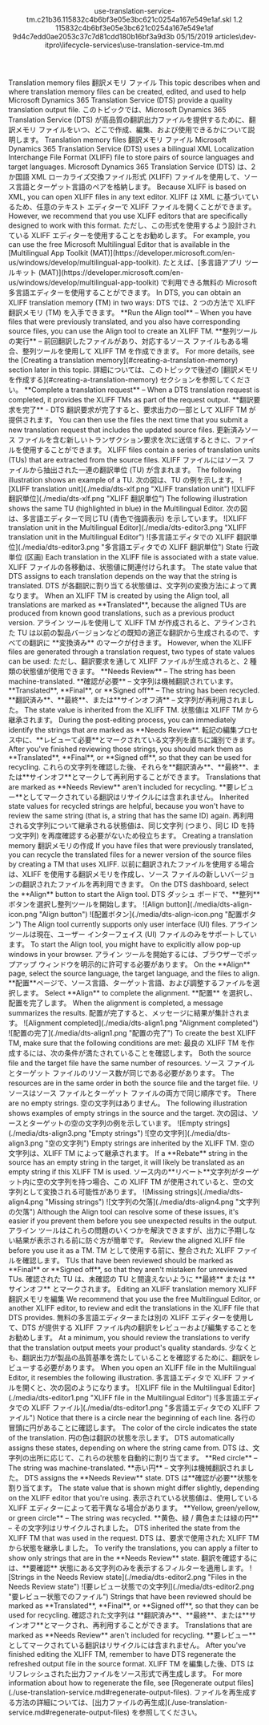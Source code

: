 <?xml version="1.0" encoding="UTF-8"?>
<xliff xmlns:logoport="urn:logoport:xliffeditor:xliff-extras:1.0" xmlns:tilt="urn:logoport:xliffeditor:tilt-non-translatables:1.0" xmlns:xsi="http://www.w3.org/2001/XMLSchema-instance" xmlns="urn:oasis:names:tc:xliff:document:1.2" xmlns:xliffext="urn:microsoft:content:schema:xliffextensions" version="1.2" xsi:schemaLocation="urn:oasis:names:tc:xliff:document:1.2 xliff-core-1.2-transitional.xsd">
  <file datatype="xml" source-language="en-US" original="use-translation-service-tm.md" target-language="ja-JP">
    <header>
      <tool tool-company="Microsoft" tool-version="1.0-7889195" tool-name="mdxliff" tool-id="mdxliff"/>
      <xliffext:skl_file_name>use-translation-service-tm.c21b36.115832c4b6bf3e05e3bc621c0254a167e549e1af.skl</xliffext:skl_file_name>
      <xliffext:version>1.2</xliffext:version>
      <xliffext:ms.openlocfilehash>115832c4b6bf3e05e3bc621c0254a167e549e1af</xliffext:ms.openlocfilehash>
      <xliffext:ms.sourcegitcommit>9d4c7edd0ae2053c37c7d81cdd180b16bf3a9d3b</xliffext:ms.sourcegitcommit>
      <xliffext:ms.lasthandoff>05/15/2019</xliffext:ms.lasthandoff>
      <xliffext:ms.openlocfilepath>articles\dev-itpro\lifecycle-services\use-translation-service-tm.md</xliffext:ms.openlocfilepath>
    </header>
    <body>
      <group extype="content" id="content">
        <trans-unit xml:space="preserve" translate="yes" id="101" restype="x-metadata">
          <source>Translation memory files</source>
        <target logoport:matchpercent="101" state="translated" state-qualifier="leveraged-tm">翻訳メモリ ファイル</target></trans-unit>
        <trans-unit xml:space="preserve" translate="yes" id="102" restype="x-metadata">
          <source>This topic describes when and where translation memory files can be created, edited, and used to help Microsoft Dynamics 365 Translation Service (DTS) provide a quality translation output file.</source>
        <target logoport:matchpercent="101" state="translated" state-qualifier="leveraged-tm">このトピックでは、Microsoft Dynamics 365 Translation Service (DTS) が高品質の翻訳出力ファイルを提供するために、翻訳メモリ ファイルをいつ、どこで作成、編集、および使用できるかについて説明します。</target></trans-unit>
        <trans-unit xml:space="preserve" translate="yes" id="103">
          <source>Translation memory files</source>
        <target logoport:matchpercent="101" state="translated" state-qualifier="leveraged-tm">翻訳メモリ ファイル</target></trans-unit>
        <trans-unit xml:space="preserve" translate="yes" id="104">
          <source>Microsoft Dynamics 365 Translation Service (DTS) uses a bilingual XML Localization Interchange File Format (XLIFF) file to store pairs of source languages and target languages.</source>
        <target logoport:matchpercent="101" state="translated" state-qualifier="leveraged-tm">Microsoft Dynamics 365 Translation Service (DTS) は、2 か国語 XML ローカライズ交換ファイル形式 (XLIFF) ファイルを使用して、ソース言語とターゲット言語のペアを格納します。</target></trans-unit>
        <trans-unit xml:space="preserve" translate="yes" id="105">
          <source>Because XLIFF is based on XML, you can open XLIFF files in any text editor.</source>
        <target logoport:matchpercent="101" state="translated" state-qualifier="leveraged-tm">XLIFF は XML に基づいているため、任意のテキスト エディターで XLIFF ファイルを開くことができます。</target></trans-unit>
        <trans-unit xml:space="preserve" translate="yes" id="106">
          <source>However, we recommend that you use XLIFF editors that are specifically designed to work with this format.</source>
        <target logoport:matchpercent="101" state="translated" state-qualifier="leveraged-tm">ただし、この形式を使用するよう設計されている XLIFF エディターを使用することをお勧めします。</target></trans-unit>
        <trans-unit xml:space="preserve" translate="yes" id="107">
          <source>For example, you can use the free Microsoft Multilingual Editor that is available in the <bpt id="p1">[</bpt>Multilingual App Toolkit (MAT)<ept id="p1">](https://developer.microsoft.com/en-us/windows/develop/multilingual-app-toolkit)</ept>.</source>
        <target logoport:matchpercent="101" state="translated" state-qualifier="leveraged-tm">たとえば、<bpt id="p1">[</bpt>多言語アプリ ツールキット (MAT)<ept id="p1">](https://developer.microsoft.com/en-us/windows/develop/multilingual-app-toolkit)</ept> で利用できる無料の Microsoft 多言語エディターを使用することができます。</target></trans-unit>
        <trans-unit xml:space="preserve" translate="yes" id="108">
          <source>In DTS, you can obtain an XLIFF translation memory (TM) in two ways:</source>
        <target logoport:matchpercent="101" state="translated" state-qualifier="leveraged-tm">DTS では、2 つの方法で XLIFF 翻訳メモリ (TM) を入手できます。</target></trans-unit>
        <trans-unit xml:space="preserve" translate="yes" id="109">
          <source><bpt id="p1">**</bpt>Run the Align tool<ept id="p1">**</ept> – When you have files that were previously translated, and you also have corresponding source files, you can use the Align tool to create an XLIFF TM.</source>
        <target logoport:matchpercent="101" state="translated" state-qualifier="leveraged-tm"><bpt id="p1">**</bpt>整列ツールの実行<ept id="p1">**</ept> – 前回翻訳したファイルがあり、対応するソース ファイルもある場合、整列ツールを使用して XLIFF TM を作成できます。</target></trans-unit>
        <trans-unit xml:space="preserve" translate="yes" id="110">
          <source>For more details, see the <bpt id="p1">[</bpt>Creating a translation memory<ept id="p1">](#creating-a-translation-memory)</ept> section later in this topic.</source>
        <target logoport:matchpercent="101" state="translated" state-qualifier="leveraged-tm">詳細については、このトピックで後述の <bpt id="p1">[</bpt>翻訳メモリを作成する<ept id="p1">](#creating-a-translation-memory)</ept> セクションを参照してください。</target></trans-unit>
        <trans-unit xml:space="preserve" translate="yes" id="111">
          <source><bpt id="p1">**</bpt>Complete a translation request<ept id="p1">**</ept> – When a DTS translation request is completed, it provides the XLIFF TMs as part of the request output.</source>
        <target logoport:matchpercent="101" state="translated" state-qualifier="leveraged-tm"><bpt id="p1">**</bpt>翻訳要求を完了<ept id="p1">**</ept> - DTS 翻訳要求が完了すると、要求出力の一部として XLIFF TM が提供されます。</target></trans-unit>
        <trans-unit xml:space="preserve" translate="yes" id="112">
          <source>You can then use the files the next time that you submit a new translation request that includes the updated source files.</source>
        <target logoport:matchpercent="101" state="translated" state-qualifier="leveraged-tm">更新済みソース ファイルを含む新しいトランザクション要求を次に送信するときに、ファイルを使用することができます。</target></trans-unit>
        <trans-unit xml:space="preserve" translate="yes" id="113">
          <source>XLIFF files contain a series of translation units (TUs) that are extracted from the source files.</source>
        <target logoport:matchpercent="101" state="translated" state-qualifier="leveraged-tm">XLIFF ファイルにはソース ファイルから抽出された一連の翻訳単位 (TU) が含まれます。</target></trans-unit>
        <trans-unit xml:space="preserve" translate="yes" id="114">
          <source>The following illustration shows an example of a TU.</source>
        <target logoport:matchpercent="101" state="translated" state-qualifier="leveraged-tm">次の図は、TU の例を示します。</target></trans-unit>
        <trans-unit xml:space="preserve" translate="yes" id="115">
          <source><bpt id="p1">![</bpt>XLIFF translation unit<ept id="p1">]</ept><bpt id="p2">(./media/dts-xlf.png "</bpt>XLIFF translation unit<ept id="p2">")</ept></source>
        <target logoport:matchpercent="101" state="translated" state-qualifier="leveraged-tm"><bpt id="p1">![</bpt>XLIFF 翻訳単位<ept id="p1">]</ept><bpt id="p2">(./media/dts-xlf.png "</bpt>XLIFF 翻訳単位<ept id="p2">")</ept></target></trans-unit>
        <trans-unit xml:space="preserve" translate="yes" id="116">
          <source>The following illustration shows the same TU (highlighted in blue) in the Multilingual Editor.</source>
        <target logoport:matchpercent="101" state="translated" state-qualifier="leveraged-tm">次の図は、多言語エディターで同じTU (青色で強調表示) を示しています。</target></trans-unit>
        <trans-unit xml:space="preserve" translate="yes" id="117">
          <source><bpt id="p1">![</bpt>XLIFF translation unit in the Multilingual Editor<ept id="p1">]</ept><bpt id="p2">(./media/dts-editor3.png "</bpt>XLIFF translation unit in the Multilingual Editor<ept id="p2">")</ept></source>
        <target logoport:matchpercent="101" state="translated" state-qualifier="leveraged-tm"><bpt id="p1">![</bpt>多言語エディタでの XLIFF 翻訳単位<ept id="p1">]</ept><bpt id="p2">(./media/dts-editor3.png "</bpt>多言語エディタでの XLIFF 翻訳単位<ept id="p2">")</ept></target></trans-unit>
        <trans-unit xml:space="preserve" translate="yes" id="118">
          <source>State</source>
        <target logoport:matchpercent="101" state="translated" state-qualifier="leveraged-tm">行政単位 (区画)</target></trans-unit>
        <trans-unit xml:space="preserve" translate="yes" id="119">
          <source>Each translation in the XLIFF file is associated with a state value.</source>
        <target logoport:matchpercent="101" state="translated" state-qualifier="leveraged-tm">XLIFF ファイルの各移動は、状態値に関連付けられます。</target></trans-unit>
        <trans-unit xml:space="preserve" translate="yes" id="120">
          <source>The state value that DTS assigns to each translation depends on the way that the string is translated.</source>
        <target logoport:matchpercent="101" state="translated" state-qualifier="leveraged-tm">DTS が各翻訳に割り当てる状態値は、文字列の変換方法によって異なります。</target></trans-unit>
        <trans-unit xml:space="preserve" translate="yes" id="121">
          <source>When an XLIFF TM is created by using the Align tool, all translations are marked as <bpt id="p1">**</bpt>Translated<ept id="p1">**</ept>, because the aligned TUs are produced from known good translations, such as a previous product version.</source>
        <target logoport:matchpercent="101" state="translated" state-qualifier="leveraged-tm">アライン ツールを使用して XLIFF TM が作成されると、アラインされた TU は以前の製品バージョンなどの既知の適正な翻訳から生成されるので、すべての翻訳に <bpt id="p1">**</bpt>変換済み<ept id="p1">**</ept> のマークが付きます。</target></trans-unit>
        <trans-unit xml:space="preserve" translate="yes" id="122">
          <source>However, when the XLIFF files are generated through a translation request, two types of state values can be used:</source>
        <target logoport:matchpercent="101" state="translated" state-qualifier="leveraged-tm">ただし、翻訳要求を通して XLIFF ファイルが生成されると、2 種類の状態値が使用できます。</target></trans-unit>
        <trans-unit xml:space="preserve" translate="yes" id="123">
          <source><bpt id="p1">**</bpt>Needs Review<ept id="p1">**</ept> – The string has been machine-translated.</source>
        <target logoport:matchpercent="101" state="translated" state-qualifier="leveraged-tm"><bpt id="p1">**</bpt>確認が必要<ept id="p1">**</ept> – 文字列は機械翻訳されています。</target></trans-unit>
        <trans-unit xml:space="preserve" translate="yes" id="124">
          <source><bpt id="p1">**</bpt>Translated<ept id="p1">**</ept>, <bpt id="p2">**</bpt>Final<ept id="p2">**</ept>, or <bpt id="p3">**</bpt>Signed off<ept id="p3">**</ept> – The string has been recycled.</source>
        <target logoport:matchpercent="101" state="translated" state-qualifier="leveraged-tm"><bpt id="p1">**</bpt>翻訳済み<ept id="p1">**</ept>、<bpt id="p2">**</bpt>最終<ept id="p2">**</ept>、または<bpt id="p3">**</bpt>サインオフ済<ept id="p3">**</ept> – 文字列が再利用されました。</target></trans-unit>
        <trans-unit xml:space="preserve" translate="yes" id="125">
          <source>The state value is inherited from the XLIFF TM.</source>
        <target logoport:matchpercent="101" state="translated" state-qualifier="leveraged-tm">状態値は XLIFF TM から継承されます。</target></trans-unit>
        <trans-unit xml:space="preserve" translate="yes" id="126">
          <source>During the post-editing process, you can immediately identify the strings that are marked as <bpt id="p1">**</bpt>Needs Review<ept id="p1">**</ept>.</source>
        <target logoport:matchpercent="101" state="translated" state-qualifier="leveraged-tm">転記の編集プロセス中に、<bpt id="p1">**</bpt>レビューて必要<ept id="p1">**</ept>とマークされている文字列を直ちに識別できます。</target></trans-unit>
        <trans-unit xml:space="preserve" translate="yes" id="127">
          <source>After you've finished reviewing those strings, you should mark them as <bpt id="p1">**</bpt>Translated<ept id="p1">**</ept>, <bpt id="p2">**</bpt>Final<ept id="p2">**</ept>, or <bpt id="p3">**</bpt>Signed off<ept id="p3">**</ept>, so that they can be used for recycling.</source>
        <target logoport:matchpercent="101" state="translated" state-qualifier="leveraged-tm">これらの文字列を確認した後、それらを<bpt id="p1">**</bpt>翻訳済み<ept id="p1">**</ept>、<bpt id="p2">**</bpt>最終<ept id="p2">**</ept>、または<bpt id="p3">**</bpt>サインオフ<ept id="p3">**</ept>とマークして再利用することができます。</target></trans-unit>
        <trans-unit xml:space="preserve" translate="yes" id="128">
          <source>Translations that are marked as <bpt id="p1">**</bpt>Needs Review<ept id="p1">**</ept> aren't included for recycling.</source>
        <target logoport:matchpercent="101" state="translated" state-qualifier="leveraged-tm"><bpt id="p1">**</bpt>要レビュー<ept id="p1">**</ept>としてマークされている翻訳はリサイクルには含まれません。</target></trans-unit>
        <trans-unit xml:space="preserve" translate="yes" id="129">
          <source>Inherited state values for recycled strings are helpful, because you won't have to review the same string (that is, a string that has the same ID) again.</source>
        <target logoport:matchpercent="101" state="translated" state-qualifier="leveraged-tm">再利用される文字列について継承される状態値は、同じ文字列 (つまり、同じ ID を持つ文字列) を再度確認する必要がないため役立ちます。</target></trans-unit>
        <trans-unit xml:space="preserve" translate="yes" id="130">
          <source>Creating a translation memory</source>
        <target logoport:matchpercent="101" state="translated" state-qualifier="leveraged-tm">翻訳メモリの作成</target></trans-unit>
        <trans-unit xml:space="preserve" translate="yes" id="131">
          <source>If you have files that were previously translated, you can recycle the translated files for a newer version of the source files by creating a TM that uses XLIFF.</source>
        <target logoport:matchpercent="101" state="translated" state-qualifier="leveraged-tm">以前に翻訳されたファイルを使用する場合は、XLIFF を使用する翻訳メモリを作成し、ソース ファイルの新しいバージョンの翻訳されたファイルを再利用できます。</target></trans-unit>
        <trans-unit xml:space="preserve" translate="yes" id="132">
          <source>On the DTS dashboard, select the <bpt id="p1">**</bpt>Align<ept id="p1">**</ept> button to start the Align tool.</source>
        <target logoport:matchpercent="101" state="translated" state-qualifier="leveraged-tm">DTS ダッシュ ボードで、<bpt id="p1">**</bpt>整列<ept id="p1">**</ept>ボタンを選択し整列ツールを開始します。</target></trans-unit>
        <trans-unit xml:space="preserve" translate="yes" id="133">
          <source><bpt id="p1">![</bpt>Align button<ept id="p1">]</ept><bpt id="p2">(./media/dts-align-icon.png "</bpt>Align button<ept id="p2">")</ept></source>
        <target logoport:matchpercent="101" state="translated" state-qualifier="leveraged-tm"><bpt id="p1">![</bpt>配置ボタン<ept id="p1">]</ept><bpt id="p2">(./media/dts-align-icon.png "</bpt>配置ボタン<ept id="p2">")</ept></target></trans-unit>
        <trans-unit xml:space="preserve" translate="yes" id="134">
          <source>The Align tool currently supports only user interface (UI) files.</source>
        <target logoport:matchpercent="101" state="translated" state-qualifier="leveraged-tm">アライン ツールは現在、ユーザー インターフェイス (UI) ファイルのみをサポートしています。</target></trans-unit>
        <trans-unit xml:space="preserve" translate="yes" id="135">
          <source>To start the Align tool, you might have to explicitly allow pop-up windows in your browser.</source>
        <target logoport:matchpercent="101" state="translated" state-qualifier="leveraged-tm">アライン ツールを開始するには、ブラウザーでポップアップ ウィンドウを明示的に許可する必要があります。</target></trans-unit>
        <trans-unit xml:space="preserve" translate="yes" id="136">
          <source>On the <bpt id="p1">**</bpt>Align<ept id="p1">**</ept> page, select the source language, the target language, and the files to align.</source>
        <target logoport:matchpercent="101" state="translated" state-qualifier="leveraged-tm"><bpt id="p1">**</bpt>配置<ept id="p1">**</ept>ページで、ソース言語、ターゲット言語、および調整するファイルを選択します。</target></trans-unit>
        <trans-unit xml:space="preserve" translate="yes" id="137">
          <source>Select <bpt id="p1">**</bpt>Align<ept id="p1">**</ept> to complete the alignment.</source>
        <target logoport:matchpercent="101" state="translated" state-qualifier="leveraged-tm"><bpt id="p1">**</bpt>配置<ept id="p1">**</ept> を選択し、配置を完了します。</target></trans-unit>
        <trans-unit xml:space="preserve" translate="yes" id="138">
          <source>When the alignment is completed, a message summarizes the results.</source>
        <target logoport:matchpercent="101" state="translated" state-qualifier="leveraged-tm">配置が完了すると、メッセージに結果が集計されます。</target></trans-unit>
        <trans-unit xml:space="preserve" translate="yes" id="139">
          <source><bpt id="p1">![</bpt>Alignment completed<ept id="p1">]</ept><bpt id="p2">(./media/dts-align1.png "</bpt>Alignment completed<ept id="p2">")</ept></source>
        <target logoport:matchpercent="101" state="translated" state-qualifier="leveraged-tm"><bpt id="p1">![</bpt>配置の完了<ept id="p1">]</ept><bpt id="p2">(./media/dts-align1.png "</bpt>配置の完了<ept id="p2">")</ept></target></trans-unit>
        <trans-unit xml:space="preserve" translate="yes" id="140">
          <source>To create the best XLIFF TM, make sure that the following conditions are met:</source>
        <target logoport:matchpercent="101" state="translated" state-qualifier="leveraged-tm">最良の XLIFF TM を作成するには、次の条件が満たされていることを確認します。</target></trans-unit>
        <trans-unit xml:space="preserve" translate="yes" id="141">
          <source>Both the source file and the target file have the same number of resources.</source>
        <target logoport:matchpercent="101" state="translated" state-qualifier="leveraged-tm">ソース ファイルとターゲット ファイルのリソース数が同じである必要があります。</target></trans-unit>
        <trans-unit xml:space="preserve" translate="yes" id="142">
          <source>The resources are in the same order in both the source file and the target file.</source>
        <target logoport:matchpercent="101" state="translated" state-qualifier="leveraged-tm">リソースはソース ファイルとターゲット ファイルの両方で同じ順序です。</target></trans-unit>
        <trans-unit xml:space="preserve" translate="yes" id="143">
          <source>There are no empty strings.</source>
        <target logoport:matchpercent="101" state="translated" state-qualifier="leveraged-tm">空の文字列はありません。</target></trans-unit>
        <trans-unit xml:space="preserve" translate="yes" id="144">
          <source>The following illustration shows examples of empty strings in the source and the target.</source>
        <target logoport:matchpercent="101" state="translated" state-qualifier="leveraged-tm">次の図は、ソースとターゲットの空の文字列の例を示しています。</target></trans-unit>
        <trans-unit xml:space="preserve" translate="yes" id="145">
          <source><bpt id="p1">![</bpt>Empty strings<ept id="p1">]</ept><bpt id="p2">(./media/dts-align3.png "</bpt>Empty strings<ept id="p2">")</ept></source>
        <target logoport:matchpercent="101" state="translated" state-qualifier="leveraged-tm"><bpt id="p1">![</bpt>空の文字列<ept id="p1">]</ept><bpt id="p2">(./media/dts-align3.png "</bpt>空の文字列<ept id="p2">")</ept></target></trans-unit>
        <trans-unit xml:space="preserve" translate="yes" id="146">
          <source>Empty strings are inherited by the XLIFF TM.</source>
        <target logoport:matchpercent="101" state="translated" state-qualifier="leveraged-tm">空の文字列は、XLIFF TM によって継承されます。</target></trans-unit>
        <trans-unit xml:space="preserve" translate="yes" id="147">
          <source>If a <bpt id="p1">**</bpt>Rebate<ept id="p1">**</ept> string in the source has an empty string in the target, it will likely be translated as an empty string if this XLIFF TM is used.</source>
        <target logoport:matchpercent="101" state="translated" state-qualifier="leveraged-tm">ソース内の<bpt id="p1">**</bpt>リベート<ept id="p1">**</ept>文字列がターゲット内に空の文字列を持つ場合、この XLIFF TM が使用されていると、空の文字列として変換される可能性があります。</target></trans-unit>
        <trans-unit xml:space="preserve" translate="yes" id="148">
          <source><bpt id="p1">![</bpt>Missing strings<ept id="p1">]</ept><bpt id="p2">(./media/dts-align4.png "</bpt>Missing strings<ept id="p2">")</ept></source>
        <target logoport:matchpercent="101" state="translated" state-qualifier="leveraged-tm"><bpt id="p1">![</bpt>文字列の欠落<ept id="p1">]</ept><bpt id="p2">(./media/dts-align4.png "</bpt>文字列の欠落<ept id="p2">")</ept></target></trans-unit>
        <trans-unit xml:space="preserve" translate="yes" id="149">
          <source>Although the Align tool can resolve some of these issues, it's easier if you prevent them before you see unexpected results in the output.</source>
        <target logoport:matchpercent="101" state="translated" state-qualifier="leveraged-tm">アライン ツールはこれらの問題のいくつかを解決できますが、出力に予期しない結果が表示される前に防ぐ方が簡単です。</target></trans-unit>
        <trans-unit xml:space="preserve" translate="yes" id="150">
          <source>Review the aligned XLIFF file before you use it as a TM.</source>
        <target logoport:matchpercent="101" state="translated" state-qualifier="leveraged-tm">TM として使用する前に、整合された XLIFF ファイルを確認します。</target></trans-unit>
        <trans-unit xml:space="preserve" translate="yes" id="151">
          <source>TUs that have been reviewed should be marked as <bpt id="p1">**</bpt>Final<ept id="p1">**</ept> or <bpt id="p2">**</bpt>Signed off<ept id="p2">**</ept>, so that they aren't mistaken for unreviewed TUs.</source>
        <target logoport:matchpercent="101" state="translated" state-qualifier="leveraged-tm">確認された TU は、未確認の TU と間違えないように <bpt id="p1">**</bpt>最終<ept id="p1">**</ept> または <bpt id="p2">**</bpt>サインオフ<ept id="p2">**</ept> とマークされます。</target></trans-unit>
        <trans-unit xml:space="preserve" translate="yes" id="152">
          <source>Editing an XLIFF translation memory</source>
        <target logoport:matchpercent="101" state="translated" state-qualifier="leveraged-tm">XLIFF 翻訳メモリを編集</target></trans-unit>
        <trans-unit xml:space="preserve" translate="yes" id="153">
          <source>We recommend that you use the free Multilingual Editor, or another XLIFF editor, to review and edit the translations in the XLIFF file that DTS provides.</source>
        <target logoport:matchpercent="101" state="translated" state-qualifier="leveraged-tm">無料の多言語エディターまたは別の XLIFF エディターを使用して、DTS が提供する XLIFF ファイル内の翻訳をレビューおよび編集することをお勧めします。</target></trans-unit>
        <trans-unit xml:space="preserve" translate="yes" id="154">
          <source>At a minimum, you should review the translations to verify that the translation output meets your product's quality standards.</source>
        <target logoport:matchpercent="101" state="translated" state-qualifier="leveraged-tm">少なくとも、翻訳出力が製品の品質基準を満たしていることを確認するために、翻訳をレビューする必要があります。</target></trans-unit>
        <trans-unit xml:space="preserve" translate="yes" id="155">
          <source>When you open an XLIFF file in the Multilingual Editor, it resembles the following illustration.</source>
        <target logoport:matchpercent="101" state="translated" state-qualifier="leveraged-tm">多言語エディタで XLIFF ファイルを開くと、次の図のようになります。</target></trans-unit>
        <trans-unit xml:space="preserve" translate="yes" id="156">
          <source><bpt id="p1">![</bpt>XLIFF file in the Multilingual Editor<ept id="p1">]</ept><bpt id="p2">(./media/dts-editor1.png "</bpt>XLIFF file in the Multilingual Editor<ept id="p2">")</ept></source>
        <target logoport:matchpercent="101" state="translated" state-qualifier="leveraged-tm"><bpt id="p1">![</bpt>多言語エディタでの XLIFF ファイル<ept id="p1">]</ept><bpt id="p2">(./media/dts-editor1.png "</bpt>多言語エディタでの XLIFF ファイル<ept id="p2">")</ept></target></trans-unit>
        <trans-unit xml:space="preserve" translate="yes" id="157">
          <source>Notice that there is a circle near the beginning of each line.</source>
        <target logoport:matchpercent="101" state="translated" state-qualifier="leveraged-tm">各行の冒頭に円があることに確認します。</target></trans-unit>
        <trans-unit xml:space="preserve" translate="yes" id="158">
          <source>The color of the circle indicates the state of the translation.</source>
        <target logoport:matchpercent="101" state="translated" state-qualifier="leveraged-tm">円の色は翻訳の状態を示します。</target></trans-unit>
        <trans-unit xml:space="preserve" translate="yes" id="159">
          <source>DTS automatically assigns these states, depending on where the string came from.</source>
        <target logoport:matchpercent="101" state="translated" state-qualifier="leveraged-tm">DTS は、文字列の出所に応じて、これらの状態を自動的に割り当てます。</target></trans-unit>
        <trans-unit xml:space="preserve" translate="yes" id="160">
          <source><bpt id="p1">**</bpt>Red circle<ept id="p1">**</ept> – The string was machine-translated.</source>
        <target logoport:matchpercent="101" state="translated" state-qualifier="leveraged-tm"><bpt id="p1">**</bpt>赤い円<ept id="p1">**</ept> – 文字列は機械翻訳されました。</target></trans-unit>
        <trans-unit xml:space="preserve" translate="yes" id="161">
          <source>DTS assigns the <bpt id="p1">**</bpt>Needs Review<ept id="p1">**</ept> state.</source>
        <target logoport:matchpercent="101" state="translated" state-qualifier="leveraged-tm">DTS は<bpt id="p1">**</bpt>確認が必要<ept id="p1">**</ept>状態を割り当てます。</target></trans-unit>
        <trans-unit xml:space="preserve" translate="yes" id="162">
          <source>The state value that is shown might differ slightly, depending on the XLIFF editor that you're using.</source>
        <target logoport:matchpercent="101" state="translated" state-qualifier="leveraged-tm">表示されている状態値は、使用している XLIFF エディターによって若干異なる場合があります。</target></trans-unit>
        <trans-unit xml:space="preserve" translate="yes" id="163">
          <source><bpt id="p1">**</bpt>Yellow, green/yellow, or green circle<ept id="p1">**</ept> – The string was recycled.</source>
        <target logoport:matchpercent="101" state="translated" state-qualifier="leveraged-tm"><bpt id="p1">**</bpt>黄色、緑 / 黄色または緑の円<ept id="p1">**</ept> – その文字列はリサイクルされました。</target></trans-unit>
        <trans-unit xml:space="preserve" translate="yes" id="164">
          <source>DTS inherited the state from the XLIFF TM that was used in the request.</source>
        <target logoport:matchpercent="101" state="translated" state-qualifier="leveraged-tm">DTS は、要求で使用された XLIFF TM から状態を継承しました。</target></trans-unit>
        <trans-unit xml:space="preserve" translate="yes" id="165">
          <source>To verify the translations, you can apply a filter to show only strings that are in the <bpt id="p1">**</bpt>Needs Review<ept id="p1">**</ept> state.</source>
        <target logoport:matchpercent="101" state="translated" state-qualifier="leveraged-tm">翻訳を確認するには、<bpt id="p1">**</bpt>要確認<ept id="p1">**</ept> 状態にある文字列のみを表示するフィルターを適用します。</target></trans-unit>
        <trans-unit xml:space="preserve" translate="yes" id="166">
          <source><bpt id="p1">![</bpt>Strings in the Needs Review state<ept id="p1">]</ept><bpt id="p2">(./media/dts-editor2.png "</bpt>Files in the Needs Review state<ept id="p2">")</ept></source>
        <target logoport:matchpercent="101" state="translated" state-qualifier="leveraged-tm"><bpt id="p1">![</bpt>要レビュー状態での文字列<ept id="p1">]</ept><bpt id="p2">(./media/dts-editor2.png "</bpt>要レビュー状態でのファイル<ept id="p2">")</ept></target></trans-unit>
        <trans-unit xml:space="preserve" translate="yes" id="167">
          <source>Strings that have been reviewed should be marked as <bpt id="p1">**</bpt>Translated<ept id="p1">**</ept>, <bpt id="p2">**</bpt>Final<ept id="p2">**</ept>, or <bpt id="p3">**</bpt>Signed off<ept id="p3">**</ept>, so that they can be used for recycling.</source>
        <target logoport:matchpercent="101" state="translated" state-qualifier="leveraged-tm">確認された文字列は <bpt id="p1">**</bpt>翻訳済み<ept id="p1">**</ept>、<bpt id="p2">**</bpt>最終<ept id="p2">**</ept>、または<bpt id="p3">**</bpt>サインオフ<ept id="p3">**</ept>とマークされ、再利用することができます。</target></trans-unit>
        <trans-unit xml:space="preserve" translate="yes" id="168">
          <source>Translations that are marked as <bpt id="p1">**</bpt>Needs Review<ept id="p1">**</ept> aren't included for recycling.</source>
        <target logoport:matchpercent="101" state="translated" state-qualifier="leveraged-tm"><bpt id="p1">**</bpt>要レビュー<ept id="p1">**</ept>としてマークされている翻訳はリサイクルには含まれません。</target></trans-unit>
        <trans-unit xml:space="preserve" translate="yes" id="169">
          <source>After you've finished editing the XLIFF TM, remember to have DTS regenerate the refreshed output file in the source format.</source>
        <target logoport:matchpercent="101" state="translated" state-qualifier="leveraged-tm">XLIFF TM を編集した後、DTS はリフレッシュされた出力ファイルをソース形式で再生成します。</target></trans-unit>
        <trans-unit xml:space="preserve" translate="yes" id="170">
          <source>For more information about how to regenerate the file, see <bpt id="p1">[</bpt>Regenerate output files<ept id="p1">](./use-translation-service.md#regenerate-output-files)</ept>.</source>
        <target logoport:matchpercent="101" state="translated" state-qualifier="leveraged-tm">ファイルを再生成する方法の詳細については、<bpt id="p1">[</bpt>出力ファイルの再生成<ept id="p1">](./use-translation-service.md#regenerate-output-files)</ept> を参照してください。</target></trans-unit>
      </group>
    </body>
  </file>
</xliff>